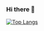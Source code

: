 ### Hi there 👋

[![Top Langs](https://github-readme-stats.vercel.app/api/top-langs/?username=Yann39&layout=compact&theme=dark&hide=html)](https://github.com/anuraghazra/github-readme-stats)


<!--
**Yann39/Yann39** is a ✨ _special_ ✨ repository because its `README.md` (this file) appears on your GitHub profile.

Here are some ideas to get you started:

- 🔭 I’m currently working on ...
- 🌱 I’m currently learning ...
- 👯 I’m looking to collaborate on ...
- 🤔 I’m looking for help with ...
- 💬 Ask me about ...
- 📫 How to reach me: ...
- 😄 Pronouns: ...
- ⚡ Fun fact: ...
-->
